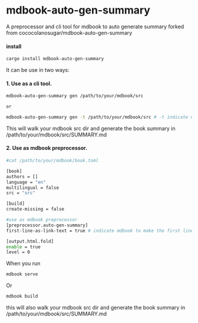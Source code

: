 # mdbook-auto-gen-summary

A preprocessor and cli tool for mdbook to auto generate summary forked from cococolanosugar/mdbook-auto-gen-summary

#### install

```bash
cargo install mdbook-auto-gen-summary
```

It can be use in two ways:

#### 1. Use as a cli tool.

```bash
mdbook-auto-gen-summary gen /path/to/your/mdbook/src

or

mdbook-auto-gen-summary gen -t /path/to/your/mdbook/src # -t indicate mdbook to make the first line(default the file name) of markdown file as the link text in SUMMARY.md 
```

This will walk your mdbook src dir and generate the book summary in /path/to/your/mdbook/src/SUMMARY.md

#### 2. Use as mdbook preprocessor.

```bash
#cat /path/to/your/mdbook/book.toml

[book]
authors = []
language = "en"
multilingual = false
src = "src"

[build]
create-missing = false

#use as mdbook preprocessor
[preprocessor.auto-gen-summary]
first-line-as-link-text = true # indicate mdbook to make the first line(default the file name) of markdown file as the link text in SUMMARY.md 

[output.html.fold]
enable = true
level = 0

```

When you run 
```bash
mdbook serve
```
Or
```bash
mdbook build
```
this will also walk your mdbook src dir and generate the book summary in /path/to/your/mdbook/src/SUMMARY.md



